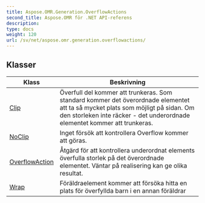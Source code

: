 ```yaml
---
title: Aspose.OMR.Generation.OverflowActions
second_title: Aspose.OMR för .NET API-referens
description: 
type: docs
weight: 120
url: /sv/net/aspose.omr.generation.overflowactions/
---
```



## Klasser

| Klass | Beskrivning |
| --- | --- |
| [Clip](./clip/) | Överfull del kommer att trunkeras. Som standard kommer det överordnade elementet att ta så mycket plats som möjligt på sidan. Om den storleken inte räcker - det underordnade elementet kommer att trunkeras. |
| [NoClip](./noclip/) | Inget försök att kontrollera Overflow kommer att göras. |
| [OverflowAction](./overflowaction/) | Åtgärd för att kontrollera underordnat elements överfulla storlek på det överordnade elementet. Väntar på realisering kan ge olika resultat. |
| [Wrap](./wrap/) | Föräldraelement kommer att försöka hitta en plats för överfyllda barn i en annan föräldrar |


